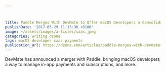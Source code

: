 ```yaml
---



title: Paddle Merges With DevMate to Offer macOS Developers a Consolidated Distribution Solution
publishDate: '2017-05-29 11:13:30 +0100'
image: ~/assets/images/articles/saas.jpeg
categories: writing dzone
tags: macOS developer saas payments
publication_url: https://dzone.com/articles/paddle-merges-with-devmate-offering-macos-develope
---
```


DevMate has announced a merger with Paddle, bringing macOS developers a way to manage in-app payments and subscriptions, and more.

